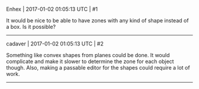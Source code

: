 Enhex | 2017-01-02 01:05:13 UTC | #1

It would be nice to be able to have zones with any kind of shape instead of a box. Is it possible?

-------------------------

cadaver | 2017-01-02 01:05:13 UTC | #2

Something like convex shapes from planes could be done. It would complicate and make it slower to determine the zone for each object though. Also, making a passable editor for the shapes could require a lot of work.

-------------------------

